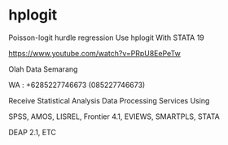 # hplogit
Poisson-logit hurdle regression Use hplogit With STATA 19

https://www.youtube.com/watch?v=PRpU8EePeTw

Olah Data Semarang

WA : +6285227746673 (085227746673)

Receive Statistical Analysis Data Processing Services Using

SPSS, AMOS, LISREL, Frontier 4.1, EVIEWS, SMARTPLS, STATA

DEAP 2.1, ETC
